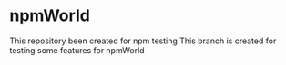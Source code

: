# npmWorld
This repository been created for npm testing
This branch is created for testing some features for npmWorld
